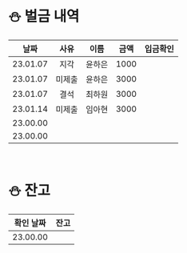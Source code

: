 # ⛄ 벌금 내역

|날짜|사유|이름|금액|입금확인|
|:---:|:---:|:---:|:---:|:---:|
|23.01.07|지각|윤하은|1000||
|23.01.07|미제출|윤하은|3000||
|23.01.07|결석|최하원|3000||
|23.01.14|미제출|임아현|3000||
|23.00.00|||||
|23.00.00|||||

<br>

# ⛄ 잔고
|확인 날짜|잔고|
|:---:|:---:|
|23.00.00||
